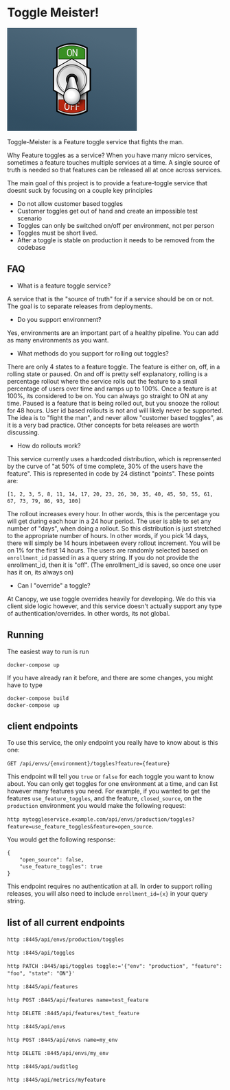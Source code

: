# Toggle Meister!

![logo](https://raw.githubusercontent.com/canopytax/toggle-meister/master/ToggleLogo.png)

Toggle-Meister is a Feature toggle service that fights the man.

Why Feature toggles as a service? When you have many micro services,
sometimes a feature touches multiple services at a time.
A single source of truth is needed so that features can be released
all at once across services.

The main goal of this project is to provide a feature-toggle service
that doesnt suck by focusing on a couple key principles

* Do not allow customer based toggles
 * Customer toggles get out of hand and create an impossible test scenario
 * Toggles can only be switched on/off per environment, not per person
* Toggles must be short lived. 
 * After a toggle is stable on production it needs to be removed from the codebase

## FAQ

* What is a feature toggle service?

A service that is the "source of truth" for if a service should be on or not.
The goal is to separate releases from deployments.

* Do you support environment? 

Yes, environments are an important part of a healthy pipeline. 
You can add as many environments as you want.

* What methods do you support for rolling out toggles?

There are only 4 states to a feature toggle. 
The feature is either on, off, in a rolling state or paused. On and off is pretty self explanatory,
rolling is a percentage rollout where the service rolls out the feature to a small percentage of users over time and ramps up to 100%.
Once a feature is at 100%, its considered to be on. You can always go straight to ON at any time. 
Paused is a feature that is being rolled out, but you snooze the rollout for 48 hours. 
User id based rollouts is not and will likely never be supported. The idea is to "fight the man", and never
allow "customer based toggles", as it is a very bad practice. Other concepts for beta releases are worth discussing.

* How do rollouts work?

This service currently uses a hardcoded distribution, which is reprensented by the curve of "at 50% of time complete, 30% of the users have the feature".
This is represented in code by 24 distinct "points". These points are:
```
[1, 2, 3, 5, 8, 11, 14, 17, 20, 23, 26, 30, 35, 40, 45, 50, 55, 61, 67, 73, 79, 86, 93, 100]
```

The rollout increases every hour. In other words, this is the percentage you will get during each hour in a 24 hour period.
The user is able to set any number of "days", when doing a rollout. So this distribution is just stretched to the appropriate number of hours.
In other words, if you pick 14 days, there will simply be 14 hours inbetween every rollout increment. You will be on 1% for the first 14 hours.
The users are randomly selected based on `enrollment_id` passed in as a query string. If you do not provide the enrollment_id, then it is "off".
(The enrollment_id is saved, so once one user has it on, its always on)

* Can I "override" a toggle?

At Canopy, we use toggle overrides heavily for developing. We do this via client side logic however, and this service
doesn't actually support any type of authentication/overrides. In other words, its not global.

## Running

The easiest way to run is run

```
docker-compose up
```

If you have already ran it before, and there are some changes,
you might have to type

```
docker-compose build
docker-compose up
```

## client endpoints

To use this service, the only endpoint you really have to know about is this one:

`GET /api/envs/{environment}/toggles?feature={feature}`

This endpoint will tell you `true` or `false` for each toggle you want to know about. 
You can only get toggles for one environment at a time, and can list however many features you need.
For example, if you wanted to get the features `use_feature_toggles`, and the feature, `closed_source`,
 on the `production` environment you would make the following request:

`http mytoggleservice.example.com/api/envs/production/toggles?feature=use_feature_toggles&feature=open_source`.

You would get the following response:

```
{
    "open_source": false,
    "use_feature_toggles": true
}
```  

This endpoint requires no authentication at all. In order to support rolling releases, you will also need to include `enrollment_id={x}` in your query string.

## list of all current endpoints

`http :8445/api/envs/production/toggles`

`http :8445/api/toggles`

`http PATCH :8445/api/toggles toggle:='{"env": "production", "feature": "foo", "state": "ON"}'`

`http :8445/api/features`

`http POST :8445/api/features name=test_feature`

`http DELETE :8445/api/features/test_feature`

`http :8445/api/envs`

`http POST :8445/api/envs name=my_env`

`http DELETE :8445/api/envs/my_env`

`http :8445/api/auditlog`

`http :8445/api/metrics/myfeature`
